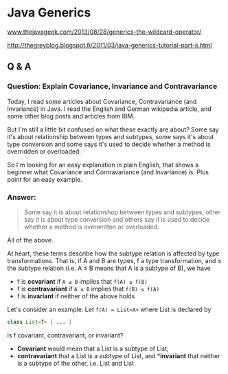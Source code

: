 # Java Generics #

www.thejavageek.com/2013/08/28/generics-the-wildcard-operator/

http://thegreyblog.blogspot.fi/2011/03/java-generics-tutorial-part-ii.html

## Q & A ##

### Question: Explain Covariance, Invariance and Contravariance ###

Today, I read some articles about Covariance, Contravariance (and Invariance) in Java. 
I read the English and German wikipedia article, and some other blog posts and articles from IBM.

But I'm still a little bit confused on what these exactly are about? Some say it's about relationship 
between types and subtypes, some says it's about type conversion and some says it's used to decide
whether a method is overridden or overloaded.

So I'm looking for an easy explanation in plain English, that shows a beginner what Covariance 
and Contravariance (and Invariance) is. Plus point for an easy example.

### Answer: ###

> Some say it is about relationshop between types and subtypes, 
> other say it is about type conversion and 
> others say it is used to decide whether a method is overwritten or overloaded.

All of the above.

At heart, these terms describe how the subtype relation is affected by type transformations. 
That is, if A and B are types, f a type transformation, and ≤ the 
subtype relation (i.e. A ≤ B means that A is a subtype of B), we have

* f is **covariant** if `A ≤ B` implies that `f(A) ≤ f(B)`
* f is **contravariant** if `A ≤ B` implies that `f(B) ≤ f(A)`
* f is **invariant** if neither of the above holds

Let's consider an example. Let `f(A) = List<A>` where List is declared by

```java
class List<T> { ... } 
```

Is f covariant, contravariant, or invariant? 
* **Covariant** would mean that a List<String> is a subtype of List<Object>, 
* **contravariant** that a List<Object> is a subtype of List<String>, and 
***invariant** that neither is a subtype of the other, 
i.e. List<String> and List<Object> are **inconvertible** types.

In Java, the latter is true, we say (somewhat informally) that **generics are invariant**.

Another example. Let `f(A) = A[]`. Is f covariant, contravariant, or invariant? 
That is, 
* is String[] a subtype of Object[], 
* Object[] a subtype of String[], or 
* is neither a subtype of the other? 

(Answer: In Java, arrays are covariant)

This was still rather abstract. To make it more concrete, 
let's look at which operations in Java are defined in terms of the subtype relation. 
The simplest example is assignment. The statement

```java
x = y;
```

will compile only if `typeof(y) ≤ typeof(x)`. That is, we have just learned that the statements

```java
ArrayList<String> strings = new ArrayList<Object>();
ArrayList<Object> objects = new ArrayList<String>();
```

will not compile in Java, but

```java
Object[] objects = new String[1];
```

will.

Another example where the subtype relation matters is a **method invocation expression**:

```java
result = method(a);
```

Informally speaking, this statement is evaluated by assigning the value of `a` 
to the method's first parameter, then executing the body of the method, 
and then assigning the methods return value to result. 
Like the plain assignment in the last example, the "right hand side" must be 
a subtype of the "left hand side", i.e. this statement can only be valid if 
`typeof(a) ≤ typeof(parameter(method))` and `returntype(method) ≤ typeof(result)`. 
That is, if method is declared by:

```java
Number[] method(ArrayList<Number> list) { ... }
```

none of the following expressions will compile:

```java
Integer[] result = method(new ArrayList<Integer>());
Number[] result = method(new ArrayList<Integer>());
Object[] result = method(new ArrayList<Object>());
```

but

```java
Number[] result = method(new ArrayList<Number>());
Object[] result = method(new ArrayList<Number>());
```

will.

Another example where subtyping matters is **overriding**. 
Consider:

```java
Super sup = new Sub();
Number n = sup.method(1);
```

where

```java
class Super {
    Number method(Number n) { ... }
}

class Sub extends Super {
    @Override 
    Number method(Number n);
}
```

Informally, the runtime will rewrite this to:

```java
class Super {
    Number method(Number n) {
        if (this instanceof Sub) {
            return ((Sub) this).method(n);  // *
        } else {
            ... 
        }
    }
}
```

For the marked line to compile, 
the **method parameter** of the overriding method must be a supertype of the method parameter of the overridden method, and 
the **return type** a subtype of the overridden method's one. 
Formally speaking, `f(A) = parametertype(method asdeclaredin(A))` must at least 
be contravariant, and if `f(A) = returntype(method asdeclaredin(A))` must at least be covariant.

Note the "at least" above. Those are minimum requirements any reasonable 
statically type safe object oriented programming language will enforce, 
but a programming language may elect to be more strict. 
In the case of Java 1.4, parameter types and method return types must be 
identical (except for type erasure) when overriding methods, i.e.   
`parametertype(method asdeclaredin(A)) = parametertype(method asdeclaredin(B))`   
when overriding. Since Java 1.5, covariant return types are permitted when 
overriding, i.e. the following will compile in Java 1.5, but not in Java 1.4:

```java
class Collection {
    Iterator iterator() { ... }
}

class List extends Collection {
    @Override 
    ListIterator iterator() { ... }
}
```

I hope I covered everything - or rather, scratched the surface. 
Still I hope it will help to understand the abstract, 
but important concept of **type variance**.


## Q & A ##

### Question: Explain Invariance, covariance and contravariance in Java ###

### Answer ###

This is not specific to Java, but has to do with the properties of certain types.

For example, with the function type

```
 A -> B                 // functional notation
 public B meth(A arg)   // how this looks in Java 
```

we have the following:

Let C be a subtype of A, and D be a subtype of B. Then the following is valid:

```
 B b       = meth(new C());  // B >= B, C < A
 Object o  = meth(new C());  // Object > B, C < A
```

but the follwoing are invalid:

```
 D d       = meth(new A());        // because D < B
 B b       = meth(new Object());   // because Object > A
```

hence, to check whether a call of meth is valid, we must check

```
The expected return type is a supertype of the declared return type.
The actual argument type is a subtype of the declared argument type.
```

This is all well known and intuitive. By convention we say that 
the return type of a function is **covariant**, and 
the argument type of a method is **contravariant**.

With parameterized types, like List, we have it that the argument type is 
invariant in languages like Java, where we have mutability. We can't say 
that a list of C's is a list of A's, because, if it were so, we could store 
an A in a list of Cs, much to the surprise of the caller, who assumes only Cs in the list. 
However, in languages where values are immutable, like Haskell, 
this is not a problem. Because the data we pass to functions cannot be mutated, 
a list of C actually is a list of A if C is a subtype of A. 
(Note that Haskell has no real subtyping, but has instead the related notion of 
"more/less polymorphic" types.)

<hr/>

## Lambdas and Generics ##

Generally, lambdas work well with generic types. 
There are just a couple of issues to keep in mind.

One of the unhappy consequences of type erasure is that you cannot construct a generic array at runtime. 
For example, the toArray() method of Collection<T> and Stream<T> cannot call `T[] result = new T[n]`. 
Therefore, these methods return Object[] arrays. 

In the past, the solution was to provide a second method that accepts an array. 
That array was either filled or used to create a new one via reflection. 
For example, Collection<T> has a method `toArray(T[] a)`. 

With lambdas, you have a new option, namely to pass the constructor. 
That is what you do with streams:

```
String[] result = words.toArray(String[]::new);
```

When you implement such a method, the constructor expression is an `IntFunction<T[]>`, 
since the size of the array is passed to the constructor. In your code, you call 
`T[] result = constr.apply(n)`.

In this regard, lambdas help you overcome a limitation of generic types. 
Unfortunately, in another common situtation lambdas suffer from a different limitation. 
To understand the problem, recall the concept of type variance.

Suppose `Employee` is a subtype of `Person`. 
Is a `List<Employee>` a special case of a `List<Person>`? 
It seems that it should be. But actually, it would be unsound. 
Consider this code:

```
List<Employee> staff = ...;
List<Person> tenants = staff; // Not legal, but suppose it was
tenants.add(new Person("John Q. Public")); // Adds Person to staff!
```

Note that staff and tenants are references to the same list. 
To make this type error impossible, we must disallow the conversion from `List<Employee>` to `List<Person>`. 
We say that the type parameter `T` of `List<T>` is **invariant**.

If List was immutable, as it is in a functional programming language, 
then the problem would disappear, and one could have a covariant list. 
That is what is done in languages such as Scala. 
However, when generics were invented, Java had very few immutable generic classes, and 
the language designers instead embraced a different concept: 
**use-site variance**, or **wildcards**.

A method 
* can decide to accept a `List<? extends Person>` if it only reads from the list. 
  Then you can pass either a `List<Person>` or a `List<Employee>`. Or 
* it can accept a `List<? super Employee>` if it only writes to the list. 
  It is okay to write employees into a List<Person>, so you can pass such a list. 

In general, 
* **reading is covariant** (subtypes are okay), and 
* **writing is contravariant** (supertypes are okay). 

**Use-site variance** is just right for mutable data structures. 
It gives each service the choice which **variance**, if any, is appropriate.

However, for function types, use-site variance is a hassle. 
A function type is always 
* **contravariant in its arguments** and 
* **covariant in its return value**.
 
For example, if you have a `Function<Person, Employee>`, you can safely pass it on 
to someone who needs a `Function<Employee, Person>`. 
They will only call it with employees, whereas your function can handle any person. 
They will expect the function to return a person, and you give them something even better.

In Java, when you declare a generic functional interface, you can’t specify that 
function arguments are always contravariant and return types always covariant. 
Instead, you have to repeat it for each use. For example, look at the javadoc for `Stream<T>`:

```java
void          forEach(Consumer <? super T> action)
Stream<T>     filter (Predicate<? super T> predicate)
<R> Stream<R> map    (Function <? super T, ? extends R> mapper)
```

The general rule is that you 
**use super for argument types**, and 
**use extends for return types**. 
That way, you can pass a Consumer<Object> to forEach on a Stream<String>. 
If it is willing to consume any object, surely it can consume strings.

But the wildcards are not always there. Look at

```
T reduce(T identity, BinaryOperator<T> accumulator)
```

Since T is the argument and return type of BinaryOperator, the type does not vary. 
In effect, the contravariance and covariance cancel each other out.

As the implementor of a method that accepts lambda expressions with generic types, you simply 
* add **? super**   to any argument type that is not also a return type, and 
* add **? extends** to any return type that is not also an argument type.

For example, consider the doInOrderAsync method of the preceding section. Instead of

```
public static <T> void doInOrderAsync(Supplier<T>         first, 
                                      Consumer<T>         second, 
                                      Consumer<Throwable> handler)
```

it should be

```
public static <T> void doInOrderAsync(Supplier<? extends T>       first, 
                                      Consumer<? super T>         second, 
                                      Consumer<? super Throwable> handler)
```


<hr/>

## An introduction to generics in java ##

You may have heard all the fuss about the generics in java. Collections use them. 
But what are they exactly?

Consider you want a data structure which stores some strings in an ordered manner. 
What comes to the mind? arrays and ArrayList . Let’s declare them

```java
String[] stringsArray = new String[50];
List stringsList = new ArrayList();
```

If we add anything other than String into stringsArray, then compiler will stop you, 
complaining that type cannot be added to an array of String.

```java
stringsArray[0] = new Integer(10); // No this does not compile
```

This is good for us, we don’t want anything other than String in stringsArray . 
But we would like to use ArrayList instead of arrays as it provides advantages over it. 
But what happens we add something to stringsList instead of only String

```java
list.add("prasad");
list.add("kharkar");
list.add(new Integer(0)); // sadly, works perfectly fine.
```

This is because the statement List list = new ArrayList(); means that you can 
add ANYTHING into the collection. Any object can be added to it. 
Here comes the benefit of generics into picture.

If you want only a list of String then you can define it as.

```java
List<String> stringsList = new ArrayList<String>();
```
 
After declaring like this, you will get type safety at compile time. 
So if you add anything other than String into stringsList now, 
it will not compile.

```java
list.add("prasad");
list.add("kharkar");
list.add(new Integer(0)); // does not compile
```

This will stop you from adding anything other than String saying 
The method add(String) in the type List<String> is not applicable 
for the arguments (Integer) .

This is the advantage of using generics for compile time safety.

<hr/>

## Generics: Polymorphism with generics ##

Consider this declarations.

```java
List<String> strings = new ArrayList<String>(); // This is valid
List<Object> objects = new ArrayList<String>(); // This is not valid
```

- List is the base type.
- String is the generic type
- ArrayList is the base type.
- String is the generic type.

There is a simple rule. 
> The type of declaration must match the type of object you are creating.

You can make polymorphic references for the base type NOT for the generic type. 
Hence the first statement is valid while second is not.

```java
ArrayList<String> list = new ArrayList<String>(); 
// Valid. Same base type, same generic type

List<String> list1 = new ArrayList<String>(); 
// Valid. Polymorphic base type but same generic type

ArrayList<Object> list2 = new ArrayList<String>(); 
// Invalid. Same base type but different generic type.

List<Object> list3 = new ArrayList<String>(); 
// Invalid. Polymorphic base type different generic type
```

For the sake of this tutorial, consider classes Vehicle, Car and Bike

* `Bike extends Vehicle`
* `Car extends Vehicle`
* `Every class has service() method`

**Vehicle class**
```java
package com.thejavageek.generics;
 
public class Vehicle {
 
    public void service() {
        System.out.println("Generic vehicle servicing");
    }
 
}
```

**Bike Class**
```java
package com.thejavageek.generics;
 
public class Bike extends Vehicle {
    @Override
    public void service(){
        System.out.println("Bike specific servicing");
    }
}
```

**Car class**
```java
package com.thejavageek.generics;
 
public class Car extends Vehicle {
 
    @Override
    public void service() {
        System.out.println("Car specific servicing");
    }
 
}
```

and we have a **Mechanic class** who can do the servicing of all the vehicles.
```java
package com.thejavageek.generics;
 
import java.util.ArrayList;
import java.util.List;
 
public class Mechanic {
    public void serviceVehicles(List<Vehicle> vehicles){
        for(Vehicle vehicle: vehicles){
                vehicle.service();
           }
    }
    public static void main(String[] args) {
 
        List<Vehicle> vehicles = new ArrayList<Vehicle>();
        vehicles.add(new Vehicle());
        vehicles.add(new Vehicle());
 
        List<Bike> bikes = new ArrayList<Bike>();
        bikes.add(new Bike());
        bikes.add(new Bike());
 
        List<Car> cars = new ArrayList<Car>();
        cars.add(new Car());
        cars.add(new Car());
 
        Mechanic mechanic = new Mechanic();
 
        mechanic.serviceVehicles(vehicles); // This works fine.
        mechanic.serviceVehicles(bikes); // Compiler error.
        mechanic.serviceVehicles(cars); //Compiler error.             
    }
}
```

* `mechanic.serviceVehicles(vehicles)` works fine because 
  we are passing `ArrayList<Vehicle>` to the method that takes `List<Vehicle>`.
* `mechanic.serviceVehicles(bikes)` and `mechanic.serviceVehicles(cars)` does not compile because 
  we are passing ArrayList<Bike>  and ArrayList<Car>  to a method that takes List<Vehicle> .

Now why does this happen? Isn’t it obvious that we use polymorphism and pass 
a subtype list to a method that takes supertype. Why doesn’t generics allow this?

Consider this method
```java
public void addVehicle(List<Vehicle> vehicles){
    vehicles.add(new Car());
}
```

and if you were allowed to pass a `List<Bike>` to `addVehicle(List<Vehicle> vehicles)`  
using  `mechanic.addVehicle(bike)`  this method would have added a Car to the list of 
Bike which is plain wrong. Hence generics does not allow passing a subtype of generic type. 
This is because at runtime, the Collections framework does not have this generic information. 
So even if you declare `List<Vehicle> vehicles = new ArrayList<Vehicle>();`, 
This type safety is only at compile time. At runtime, this becomes `List vehicles = new ArrayList();`. 
That’s right, all the type safety is lost. This is called as **Type Erasure**. 

But there is a workaround for this… We need to use the wildcard operator to be able 
to pass a subtype generic type to super type collection. 
We are going to learn the wildcard operator in the next part of this tutorial.

<hr/>

## Generics: The wildcard operator ##

Now that we learned about the shortcomings of generics while using polymorphism with it,
Let's overcome them using wildcard operator.

Now we want to be able to pass a `ArrayList<Bike>` to `addVehicle(List<Vehicle> vehicles)` s
uccessfully but due to type erasure, as discussed in previous article, it is not possible. 
Here comes the use of wildcard operator i.e. ? .

### Wildcard operator and extends keyword ##

We will change the method to

```java
public void addVehicle(List<? extends Vehicle> vehicles){
       // some code here
}
```

After doing this,

```java
mechanic.addVehicle(vehicles); // compiles fine
mechanic.addVehicle(bikes);    // compiles fine
mechanic.addVehicle(cars);     // compiles fine
```

So what does it mean ?

The statement `List<? extends Vehicle>` means that you can pass any type of 
list that subtype of List and which is typed as Vehicle or some subtype of Vehicle. 
But you cannot add anything into the collection at all. 

Now what is that? Why can’t we add anything into the collection? Lets consider this.

```java
public void addVehicle(List<? extends Vehicle> vehicles){
    vehicles.add(new Car());
}
```

The compiler stops you at the very moment. It doesn't allow you to add anything 
while using **? extends**. Why is that?

**? extends** allows us to pass any collection that is subtype of the method parameter 
which is typed as generic type of subtype of the generic type. i.e. we can pass an 
`ArrayList<Vehicle>`, `ArrayList<Bike>` or `ArrayList<Car>` to it.
But consider a scenario in which we are passing `ArrayList<Bike>` to `addVehicle(List<? extends Vehicle>)`. 
In that case, if compiler didn't stop us from adding into the collection, we would have added a Car into 
`ArrayList<Bike>`. This is the scenario so **? extends** doesn’t allow you to add into collection.
But there is also a workaround for this. We can also pass a subtype collection and still be able to add 
into collection. We have to use the super keyword along with wildcard operator

### The wildcard operator and super keyword ###

Now change as follows

```java
public void addVehicle(List<? super Bike> vehicles){
    vehicles.add(new Car());    // can't add a Car to list of Bike
    vehicles.add(new Bike());   // compiles fine because we are adding a Bike
    vehicles.add(new Vehicle());// can't add a Vehicle to a list of Bike
}
```

and we call this method using

```java
mechanic.addVehicle(vehicles); //compiles fine
mechanic.addVehicle(bikes);    //compiles fine
mechanic.addVehicle(cars);     // does not compile
```

Now what is this?

What does List<? super Bike> mean?

You can pass any collection that is of type Bike or any super type of Bike. i.e. 
Vehicle. and you can add elements into it. So Even if you pass a list of bikes or 
list of vehicles, you will still be able to add a Bike into it. But you cannot add 
a Car into the collection because our method parameter declaration allows only 
a list of bikes or list of supertype of Bike, i.e. Vehicle.

Hope this articles helps you understand the wildcard operator and use of 
extends and super keyword with it.
 
<hr/>

## The Get and Put Principle in bounded wildcard ##

* Use extends only when you intend to get values out of a structure or Collection, 
* use super only when you intend to put values into a structure or Collection.

This also implies: 
* don’t use any wildcards when you intend to both get and put values into and out of a structure.

```java
// Copy all elements, subclasses of T, from source to dest 
// which contains elements that are superclasses of T.
public static <T> void copy(List<? super T> dest, List<? extends T> source) {
   for (int i = 0; i < source.size(); i++) {
       dest.set(i, source.get(i));
   }
}                     
```

```java
// Extends wildcard violation
List<Integer> integers = new LinkedList<Integer>();
List<? extends Number> numbers = integers;   
numbers.get(i);                                 // Works fine!
numbers.add(3);                                 // Won't compile!
```

```java
// Super wildcard violation
List<Number> numbers = new LinkedList<Number>();
List<? super Integer> integers = numbers;
numbers.add(3);                                 // Works fine!
int i = numbers.get(0);                         // Won't' compile!
Object o = numbers.get(0);        // Works fine since object is the upper bound!
```

## Covariance and Contravariance In Java ##

I have found that in order to understand covariance and contravariance a few 
examples with Java arrays are always a good start.

### Arrays Are Covariant ###

Arrays are said to be covariant which basically means that, 
given the subtyping rules of Java, an array of type T[] may 
contain elements of type T or any subtype of T. For instance:

```
Number[] numbers = new Number[3];
numbers[0] = new Integer(10);
numbers[1] = new Double(3.14);
numbers[2] = new Byte(0);
```

But not only that, the subtyping rules of Java also state that an array S[] is a subtype 
of the array T[] if S is a subtype of T, therefore, something like this is also valid:

```
Integer[] myInts = {1,2,3,4};
Number[] myNumber = myInts;
```

Because according to the subtyping rules in Java, an array Integer[] 
is a subtype of an array Number[] because Integer is a subtype of Number.

But this subtyping rule can lead to an interesting question: what would happen if we try to do this?

```
myNumber[0] = 3.14; //attempt of heap pollution
```

This last line would compile just fine, but if we run this code, we would get an ArrayStoreException 
because we’re trying to put a double into an integer array. The fact that we are accessing the array 
through a Number reference is irrelevant here, what matters is that the array is an array of integers.

This means that we can fool the compiler, but we cannot fool the run-time type system. 
And this is so because arrays are what we call a reifiable type. This means that at run-time Java 
knows that this array was actually instantiated as an array of integers which simply happens 
to be accessed through a reference of type Number[].

So, as we can see, one thing is the actual type of the object, an another thing is the type of the 
reference that we use to access it, right?

### The Problem with Java Generics ###

Now, the problem with generic types in Java is that the type information for type parameters is 
discarded by the compiler after the compilation of code is done; therefore this type information 
is not available at run time. This process is called type erasure. There are good reasons for 
implementing generics like this in Java, but that’s a long story, and it has to do with binary 
compatibility with pre-existing code.

The important point here is that since at run-time there is no type information, 
there is no way to ensure that we are not committing heap pollution.

Let’s consider now the following unsafe code:

```
List<Integer> myInts = new ArrayList<Integer>();
myInts.add(1);
myInts.add(2);
List<Number> myNums = myInts; //compiler error
myNums.add(3.14); //heap polution
```

If the Java compiler does not stop us from doing this, the run-time type system cannot stop us either, 
because there is no way, at run time, to determine that this list was supposed to be a list of integers only. 
The Java run-time would let us put whatever we want into this list, when it should only contain integers, 
because when it was created, it was declared as a list of integers. That’s why the compiler rejects 
line number 4 because it is unsafe and if allowed could break the assumptions of the type system.

As such, the designers of Java made sure that we cannot fool the compiler. If we cannot fool the 
compiler (as we can do with arrays) then we cannot fool the run-time type system either.

As such, we say that generic types are non-reifiable, since at run time we cannot determine the 
true nature of the generic type.

Evidently this property of generic types in Java would have a negative impact on polymorphism. 
Let’s consider now the following example:

```
static long sum(Number[] numbers) {
   long summation = 0;
   for(Number number : numbers) {
      summation += number.longValue();
   }
   return summation;
}
```

Now we could use this code as follows:

```
Integer[] myInts = {1,2,3,4,5};
Long[] myLongs = {1L, 2L, 3L, 4L, 5L};
Double[] myDoubles = {1.0, 2.0, 3.0, 4.0, 5.0};
System.out.println(sum(myInts));
System.out.println(sum(myLongs));
System.out.println(sum(myDoubles));
```

But if we attempt to implement the same code with generic collections, we would not succeed:

```
static long sum(List<Number> numbers) {
   long summation = 0;
   for(Number number : numbers) {
      summation += number.longValue();
   }
   return summation;
}
```

Because we we would get compiler errors if you try to do the following:

```
List<Integer> myInts = asList(1,2,3,4,5);
List<Long> myLongs = asList(1L, 2L, 3L, 4L, 5L);
List<Double> myDoubles = asList(1.0, 2.0, 3.0, 4.0, 5.0);
System.out.println(sum(myInts)); //compiler error
System.out.println(sum(myLongs)); //compiler error
System.out.println(sum(myDoubles)); //compiler error
```

The problem is that now we cannot consider a list of integers to be subtype of a list of numbers, 
as we saw above, that would be considered unsafe for the type system and compiler rejects it immediately.

Evidently, this is affecting the power of polymorphism and it needs to be fixed. 
The solution consists in learning how to use two powerful features of Java generics 
known as covariance and contravariance.

### Covariance ###

For this case, instead of using a type T as the type argument of a given generic type, 
we use a wildcard declared as ? extends T, where T is a known base type.

With covariance we can read items from a structure, but we cannot write anything into it. 
All these are valid covariant declarations.

```java
List<? extends Number> myNums = new ArrayList<Integer>();
List<? extends Number> myNums = new ArrayList<Float>();
List<? extends Number> myNums = new ArrayList<Double>();
```

And we can read from our generic structure myNums by doing:

```java
Number n = myNums.get(0);
```

Because we can be sure that whatever the actual list contains, it can be upcasted to a 
Number (after all anything that extends Number is a Number, right?)

However, we are not allowed to put anything into a covariant structure.

```
myNumst.add(45L); //compiler error
```

This would not be allowed because the compiler cannot determine what is the actual type of the object 
in the generic structure. It can be anything that extends Number (like Integer, Double, Long), 
but the compiler cannot be sure what, and therefore any attempt to retrieve a generic value is 
considered an unsafe operation and it is immediately rejected  by the compiler. 
So we can read, but not write.

### Contravariance ###

For contravariance we use a different wildcard called ? super T, where T is our base type. 
With contravariance we can do the opposite. We can put things into a generic structure, 
but we cannot read anything out of it.

```java
List<Object> myObjs = new List<Object();
myObjs.add("Luke");
myObjs.add("Obi-wan");
List<? super Number> myNums = myObjs;
myNums.add(10);
myNums.add(3.14);
```

In this case, the actual nature of the object is  List of Object, and through contravariance, we can put a Number in it, basically because a Number has Object as its common ancestor. As such, all numbers are also objects, and therefore this is valid.

However, we cannot safely read anything from this contravariant structure assuming that we will get a number.

```
Number myNum = myNums.get(0); //compiler-error
```

As we can see, if the compiler allowed us to write this line, we would get a ClassCastException at run time. So, once again, the compiler does not run the risk of allowing this unsafe operation and rejects it immediately.

### Get/Put Principle ###

In summary, we use covariance when we only intend to take generic values out of a structure. We use contravariance when we only intend to put generic values into a structure and we use an invariant when we intend to do both.

The best example I have is the following that copies any kind of numbers from one list into another list. It only gets items from the source, and it only puts items in the destiny.

```
public static void copy(List<? extends Number> source,
                        List<? super Number> destiny) {
   for(Number number : source) {
      destiny.add(number);
   }
}
```

Thanks to the powers of covariance and contravariance this works for a case like this:

```
List<Integer> myInts = asList(1,2,3,4);
List<Integer> myDoubles = asList(3.14, 6.28);
List<Object> myObjs = new ArrayList<Object>();
copy(myInts, myObjs);
copy(myDoubles, myObjs);
```

<hr/>

## Restrictions on Generics ##

To use Java generics effectively, you must consider the following restrictions:

* Cannot Instantiate Generic Types with Primitive Types
* Cannot Create Instances of Type Parameters
* Cannot Declare Static Fields Whose Types are Type Parameters
* Cannot Use Casts or instanceof With Parameterized Types
* Cannot Create Arrays of Parameterized Types
* Cannot Create, Catch, or Throw Objects of Parameterized Types
* Cannot Overload a Method Where the Formal Parameter Types of Each Overload Erase to the Same Raw Type

### Cannot Instantiate Generic Types with Primitive Types ###

Consider the following parameterized type:

```java
class Pair<K, V> {

    private K key;
    private V value;

    public Pair(K key, V value) {
        this.key = key;
        this.value = value;
    }

    // ...
}
```

When creating a Pair object, you cannot substitute a primitive type for the type parameter K or V:

```java
Pair<int, char> p = new Pair<>(8, 'a');  // compile-time error
```

You can substitute only non-primitive types for the type parameters K and V:

```java
Pair<Integer, Character> p = new Pair<>(8, 'a');
```

Note that the Java compiler autoboxes 8 to Integer.valueOf(8) and 'a' to Character('a'):

```java
Pair<Integer, Character> p = new Pair<>(Integer.valueOf(8), new Character('a'));
```

For more information on autoboxing, see Autoboxing and Unboxing in the Numbers and Strings lesson.

### Cannot Create Instances of Type Parameters ###

You cannot create an instance of a type parameter. For example, the following code causes a compile-time error:

```java
public static <E> void append(List<E> list) {
    E elem = new E();  // compile-time error
    list.add(elem);
}
```

As a workaround, you can create an object of a type parameter through reflection:

```java
public static <E> void append(List<E> list, Class<E> cls) throws Exception {
    E elem = cls.newInstance();   // OK
    list.add(elem);
}
```

You can invoke the append method as follows:

```java
List<String> ls = new ArrayList<>();
append(ls, String.class);
```

### Cannot Declare Static Fields Whose Types are Type Parameters ###

A class's static field is a class-level variable shared by all non-static objects of the class. 
Hence, static fields of type parameters are not allowed. Consider the following class:

```java
public class MobileDevice<T> {
    private static T os;

    // ...
}
```

If static fields of type parameters were allowed, then the following code would be confused:

```java
MobileDevice<Smartphone> phone = new MobileDevice<>();
MobileDevice<Pager> pager = new MobileDevice<>();
MobileDevice<TabletPC> pc = new MobileDevice<>();
```

Because the static field os is shared by phone, pager, and pc, what is the actual type of os? 
It cannot be Smartphone, Pager, and TabletPC at the same time. You cannot, therefore, 
create static fields of type parameters.

### Cannot Use Casts or instanceof with Parameterized Types ###

Because the Java compiler erases all type parameters in generic code, you cannot verify which 
parameterized type for a generic type is being used at runtime:

```java
public static <E> void rtti(List<E> list) {
    if (list instanceof ArrayList<Integer>) {  // compile-time error
        // ...
    }
}
```

The set of parameterized types passed to the rtti method is:

```java
S = { ArrayList<Integer>, ArrayList<String> LinkedList<Character>, ... }
```

The runtime does not keep track of type parameters, so it cannot tell the difference between an 
`ArrayList<Integer>` and an `ArrayList<String>`. The most you can do is to use an 
unbounded wildcard to verify that the list is an ArrayList:

```java
public static void rtti(List<?> list) {
    if (list instanceof ArrayList<?>) {  // OK; instanceof requires a reifiable type
        // ...
    }
}
```

Typically, you cannot cast to a parameterized type unless it is parameterized by unbounded wildcards. 
For example:

```java
List<Integer> li = new ArrayList<>();
List<Number>  ln = (List<Number>) li;  // compile-time error
```

However, in some cases the compiler knows that a type parameter is always valid and allows the cast. 
For example:

```java
List<String> l1 = ...;
ArrayList<String> l2 = (ArrayList<String>)l1;  // OK
```

### Cannot Create Arrays of Parameterized Types ###

You cannot create arrays of parameterized types. For example, the following code does not compile:

```java
List<Integer>[] arrayOfLists = new List<Integer>[2];  // compile-time error
```

The following code illustrates what happens when different types are inserted into an array:

```java
Object[] strings = new String[2];
strings[0] = "hi";   // OK
strings[1] = 100;    // An ArrayStoreException is thrown.
```

If you try the same thing with a generic list, there would be a problem:

```java
Object[] stringLists = new List<String>[];  // compiler error, but pretend it's allowed
stringLists[0] = new ArrayList<String>();   // OK
stringLists[1] = new ArrayList<Integer>();  // An ArrayStoreException should be thrown,
                                            // but the runtime can't detect it.
```

If arrays of parameterized lists were allowed, the previous code would fail to 
throw the desired ArrayStoreException.

### Cannot Create, Catch, or Throw Objects of Parameterized Types ###

A generic class cannot extend the Throwable class directly or indirectly. 
For example, the following classes will not compile:

```java
// Extends Throwable indirectly
class MathException<T> extends Exception { /* ... */ }    // compile-time error

// Extends Throwable directly
class QueueFullException<T> extends Throwable { /* ... */ // compile-time error
```

A method cannot catch an instance of a type parameter:

```java
public static <T extends Exception, J> void execute(List<J> jobs) {
    try {
        for (J job : jobs)
            // ...
    } catch (T e) {   // compile-time error
        // ...
    }
}
```

You can, however, use a type parameter in a throws clause:

```java
class Parser<T extends Exception> {
    public void parse(File file) throws T {     // OK
        // ...
    }
}
```

### Cannot Overload a Method Where the Formal Parameter Types of Each Overload Erase to the Same Raw Type ###

A class cannot have two overloaded methods that will have the same signature after type erasure.

```java
public class Example {
    public void print(Set<String> strSet) { }
    public void print(Set<Integer> intSet) { }
}
```

The overloads would all share the same classfile representation and will generate a compile-time error.


<hr/>


## Java Generic Arrays ##

### Introduction ###

The focus here is not particularly "learning weird Java features" but we use them nonetheless because:

They are an excellent match for describing the sort of data structures and algorithms we are using.
Picking up programming knowledge "along the way" is a vital skill that you will never stop using.
In particular, we use Java's generic types a lot because they capture exactly the idea that many 
of our data structures and algorithms do not rely on the type of data being manipulated.

### Workaround 1: The Basic Generic Array ###

You can declare a field or variable to have a generic array type:

```
class Foo<E> {

  E[] arr;

  void m() {
     E[] localArr;
     . . .
  }
}
```

However, you cannot create a new generic array with:

```
new E[SOME_SIZE];
```

This is because when the code runs, the type E is "not known" and so 
the code has no idea how to identify the type of the elements for 
the array -- and that's important for checking that the array is used properly. 
The same idea works in many other languages, but it doesn't work in Java.

One workaround is to create an Object[] and then 
cast it (generating a warning) to E[]:

```
arr = (E[])new Object[SOME_SIZE]; // WORK-AROUND #1
```

Now when the code runs, the array that arr refers to will allow any Object in it, so there won't be any run-time problems. Be wary of casting from Object[] to E[] though -- this should only be used when creating a new array with new. Otherwise, other code might put items in your array that you are not expecting.

### Workaround 2: The Array of a Parameterized Type ###

It's not just E[] that forbids array creation: we can't create an array where the elements have any parameterized type:

```
class C1<E> {
  E myEfield;
  ...
}

class C2 {
   // Doesn't work: C1<String>[] x = new C1<String>[100];
   C1<String>[] x = new C1[100]; // works fine
   ...
}

class C3<E> {
   C1<E>[] x = new C1<E>[100]; // not allowed
}
```

One natural reaction is to try our first workaround:

```
C1<E>[] x = (C1<E>[]) new Object[100]; // won't work either
```

This "natural reaction" will compile, but it will generate a ClassCastException when executed. 
To understand why, let's digress briefly to "plain old non-generic arrays" and 
Java's problematic treatment of array subtyping. Assume B is a subtype of A, such as with:

```
class A { ... }
class B extends A { ... }
```

Then this works:

```
B[] b_array = new B[100];
A[] a_array = b_array;
b_array = (B[])a_array;
```

Since an array of B objects contains all A objects (thanks to subtyping every B "is also" an A), 
this may seem fine. And it is allowed, provided two things:

You never assign into the array an A that is not a B. If you do this, at run-time you will get 
an ArrayStoreException. This is crucial so that any use of b_array can never see an array element 
that is not a B. But the compiler doesn't catch this.

When you do a cast like `(B[])a_array`, the code checks that a_array actually refers to an array 
that hold elements of type B. If it doesn't, then you get a ClassCastException.
The point is: Arrays "know their element type" and this is used to check that arrays are used 
properly and throw exceptions for misuse.

So now back to generics: While arrays "know their element type", they only know the "raw" type -- 
the type that forgets all about generics. But that's still enough for our "natural reaction" not to work: 
You cannot cast an array that holds elements of type Object to an array that holds elements of 
"raw type" C1. Such an array could have elements that are not of type C1, so this would not be safe 
and you get a ClassCastException.

So here's the workaround you actually need:

```
C1<E>[] x = (C1<E>[]) new C1[100]; // WORK-AROUND #2
```

When we created the array we said it would always hold all C1 elements. C1 here is a "raw type" -- 
we haven't said everything about the type of elements (like C1<String> or C1<Integer>), 
but we said that much. That's enough for the cast to succeed. This is just as safe/dangerous as 
our first work-around: you should only do this for newly created arrays or you can get strange 
errors where arrays don't hold elements of the type you think they do.

### Work-around 3: Arrays of inner classes inside parameterized types ###

The last situation we'll walk through is actually very similar to work-around #2 once you 
understand what inner classes "really are". Consider:

```java
class C<E> {

    class D { // inner class
      ...
    }

    D[] array = new D[100]; // doesn't work
}
```

Now this really seems annoying: D doesn't "look generic" so why can't we create an array of type `D[]`. 
Well, inner classes are convenient and great for indicating "this class D is only used inside class C", 
but the Java language does not treat them particularly specially. The class D is actually the class `C<E>.D` 
here: the class D defined inside the generic class `C<E>`. And so it is like you wrote this harder to read version:

```java
C<E>.D[] array = new C<E>.D[100]; // same thing: doesn't work
```

Now it turns out Java doesn't let you write types like C<E>.D -- it will give a parse error. 
But that's what you "are really saying" when you write D inside class C<E>. 
So we'll use C<E>.D to explain what's going on, even though you can't write it.

The reason this doesn't work is `C<E>.D` mentions a type parameter and we know from work-around #2 
that you can't create such arrays. Fortunately, the same work-around applies: 
use the raw type in the new expression and then cast it to the generic type:

```
C<E>.D[] array = (C<E>.D[]) new C.D[100]; // wordy work-around, not legal Java
```

Now you can't write this, but that's okay: just remember that D means `C<E>.D` and 
you get something that is easier to read anyway:

```
D[] array = (D[]) new C.D[100]; // WORK-AROUND #3
```

So while this 'cleaner' version looks different than work-around #2, the wordier version 
shows it's really the same concept extended to inner classes. 
The whole point is that C.D is a "raw type" but D, which means C<E>.D, is not.

#### Digression: Don't Shadow Type Parameters in Inner Classes ####

Though not related to arrays, another mistake related to inner classes is to write:

```java
class C<E> {
   class D<E> { // inner class
       ...
   }
   ...
}
```

This works but is probably not what you meant: You are making D a generic class too -- 
the type parameter inside D is different than the enclosing type parameter for C. 
It's entirely analogous to the error of having a local variable in a method shadow a field name:

```java
class F {
   int x;
   void m() {
      int x = 17;
      ++x; // why is this not referring to the field x?
   }
}
```

But in the case of generics, the mistake will lead to type errors. 
For example, this won't type-check:

```java
class C<E> {
   E x;
   class D<E> { 
       E y = x; // not the same type!
       ...
   }
}
```
But this works fine:

```java
class C<E> {
   E x;
   class D { 
       E y = x; 
       ...
   }
}
```

<hr/>


## Bounded and Unbouded Wildcard ##

### Example of Bounded and Unbounded wildcards in Java Generics ###

Java Collection frameworks has several examples of using bounded and unbounded wildcards in generics. 
Utility method provided in Collections class accepts parametrized arguments. 
`Collections.unmodifiableSet(Set<? extends T> s)` and 
`Collections.unmodifiableMap(Map<? extends K,? extends V> m)` 
are written using  bounded wildcards which allows them to operate on either 
Collection of T or Collection of sub class or super class of T. 

### When to use super and extends wildcards in Generics Java ###

Since there are two kinds of bounded wildcards in generics, **super** and **extends**, 
When should you use super wildcard and when should you extends wildcards. 
Joshua Bloch in Effective Java book has suggested 
> **Producer extends, Consumer super** 
mnemonic regarding use of bounded wildcards. 

So, if type T is used as producer then use <? extends T>  and 
if type T represent consumer then use <? super T> bounded wildcards. 

Bounded wildcards in generics also increase flexibility of any API. 
To me it is a question of requirement, if a method also needs to accept 
any implementation of T then use extends wildcards.

### Difference between ArrayList<? extends T>  and ArrayList<? super T> ###

This is one of popular generics interview question, which is asked to check 
whether you are familiar to bounded wildcards in generics. 
both **<? extends T>** and **<? super T>** represent bounded wildcards, 
one will accept only T or sub class while other will accept T or super class. 
bounded wildcards gives more flexibility to methods which can operate on 
collection of T or its sub class. 
If you look at java.util.Collections class you will find several example 
of bounded wildcards in generics method. e.g. 
Collections.unmodifiableSet(Set<? extends T> s) will accept Set of 
type T or Set of sub class of T.

That's all on what is bounded wildcards in generics. 
both bounded and unbounded wild cards provides lot of flexibility on 
API design specially because Generics is not co-variant and `List<String>` 
can not be used in place of `List<Object>`. Bounded wildcards allows you 
to write methods which can operate on Collection of Type as well as 
Collection of Type subclasses.

<hr/>


## Arrays of Generic types ##

This post examines differences between arrays and generics and finds out 
how we can create arrays of generic types in Java.

### Let’s start with Arrays ###

In Java, Arrays are covariant, which means that if B is a subtype of A, B[] is also subtype of A[].

Is there a problem here

Yes, there is a problem. Suppose, we have array of integers. We can assign these array of 
integers to array of numbers and put a double value as shown in the following program.

```java
package com.code.revisited.generics;
 
public class CovariantArrays {
 
    /**
     * This program throws runtime error. Because arrays are covariant,
     * assigning integer array to number array is successful at compile time
     * But, arrays enforce their element types at runtime. ArrayStoreException
     * is thrown while adding double to integer array
     * 
     * @param args
     */
    public static void main(String[] args) {
 
        Integer[] intArray = new Integer[5];
        Number[] objArray = intArray;
        objArray[0] = 1.0;
 
    }
 
}
```

Though this programs compiles successfully, It throws ArrayStoreException at runtime 
since arrays are reified and enforce their element types at runtime.
Though It is illegal that integer container can’t be assigned to Number container, 
We had to wait till we run this program. It’s hard to find bugs at runtime than compile time.

### Invariant generics ###

The following program perform the same operations as sated above.

```java
package com.code.revisited.generics;
 
import java.util.ArrayList;
import java.util.List;
 
/**
 * 
 * @author sureshsajja
 * 
 */
public class InvariantGenerics {
 
    /**
     * This program throws compile error. Because generics are invariant, List of integers are not
     * compatible with list of numbers
     * 
     * @param args
     */
    public static void main(String[] args) {
        List<Integer> listofInts = new ArrayList<Integer>();
        List<Number> listOfNums = listofInts;
        listOfNums.add(1.0);
 
    }
 
}
```

This program throws compile error. Generics are **invariant** which means
that if B is a subtype of A, `List<B>` is not subtype of `List<A>`. And also, 
Generics are implemented by **erasure**. This means that they enforce their 
type constraints only at compile time and discard (or erase) their 
element type information at runtime. Erasure is what allows generic types 
to interoperate freely with legacy code that does not use generics.
It is preferred to use generic list over arrays because any bugs will be 
surfaced at compile time.

As a consequence of the fact, arrays are covariant but generics are not, 
we are not allowed to create array of generic types unless the type 
argument is an unbounded wildcard.

### Why arrays of generic types ###

Suppose, if you want to implement ArrayList<E> as follows,

```java
public class MyArrayList<E> {
 
    private E[] elements;
    
    public MyArrayList(int size){
        elements = new E[size];
    }
 
}
```

But above code does not work. The compiler doesn’t know what type E really 
represents, so it cannot instantiate an array of type E.

### How can we create arrays of generic types ###

**One workaround** is to create an Object[] and then cast it (generating a warning) to E[]:

```java
elements = (E[])new Object[size];
```

**Second workaround** is through reflection by passing a 
class literal (Foo.class) of element type into the constructor, 
so that the implementation could know, at runtime, the value of E.

```java
public MyArrayList(Class<E> elementType, int size){
    elements = (E[]) Array.newInstance(elementType, size);
}
```

<hr/>


## The Dangers of Correlating Subtype Polymorphism with Generic Polymorphism ##

Java 5 has introduced generic polymorphism to the Java ecosystem. 
his has been a great addition to the Java language, even if we’re all aware of 
the numerous caveats due to generic type erasure and the consequences thereof. 
Generic polymorphism (also known as parametric polymorphism) is usually maintained 
orthogonally to possibly pre-existing subtype polymorphism. A simple example for 
this is the collections API

```java
List<? extends Number> c = new ArrayList<Integer>();
```

In the above example, the subtype ArrayList is assigned to a variable of the super type List. 
At the same time ArrayList is parameterised with the type Integer, which can be assigned to 
the compatible parameter supertype ? extends Number. This usage of subtype polymorphism in 
the context of generic polymorphism is also called covariance, although covariance can also 
be achieved in non-generic contexts, of course.

### Covariance with Generic Polymorphism ###

Covariance is important with generics. It allows for creating complex type systems. 
Easy examples involve using covariance with generic methods:

```java
<E extends Serializable> void serialize(Collection<E> collection) {}
```

The above example accepts any Collection type, which can be subtyped at the call-site 
with types such as List, ArrayList, Set, and many more. At the same time, 
the generic type argument at the call site is only required to be a subtype of Serializable. 
I.e. it could be a `List<Integer>` or an `ArrayList<String>`, etc.

### Correlating Subtype Polymorphism with Generic Polymorphism ###

People are then often lured into correlating the two orthogonal types of polymorphism. 
A simple example of such a correlation would be to specialise an IntegerList or StringSet as such:

```java
class IntegerList extends ArrayList<Integer> {}
class StringSet extends HashSet<String> {}
```

It is easy to see that the number of explicit types will explode, if you start to span 
the cartesian product of the subtype and generic type hierarchies, wanting to specialise 
more precisely by creating things like `IntegerArrayList`, `IntegerAbstractList`, `IntegerLinkedList` etc.

### Making the Correlation Generic ###

As seen above, such correlations will often remove the genericity from the type hierarchy, 
although they are not required to do so. This can be seen in the following, more general example:

```java
// AnyContainer can contain AnyObject
class AnyContainer<E extends AnyObject> {}
class AnyObject {}
 
// PhysicalContainer contains only PhysicalObjects
class PhysicalContainer<E extends PhysicalObject>
  extends AnyContainer<E> {}
class PhysicalObject extends AnyObject {}
 
// FruitContainer contains only Fruit,
// which in turn are PhysicalObjects
class FruitContainer<E extends Fruit>
  extends PhysicalContainer<E> {}
class Fruit extends PhysicalObject {}
```

The above example is a typical one, where the API designer was lured into 
correlating subtype polymorphism (`Fruit extends PhysicalObject extends AnyObject`) 
with generic polymorphism (`<E>`), while keeping it generic, allowing to add further 
subtypes below FruitContainer. This gets more interesting when AnyObject should 
know its own subtype, generically. This can be achieved with a recursive generic 
parameter. Let’s fix the previous example

```java
// AnyContainer can contain AnyObject
class AnyContainer<E extends AnyObject<E>> {}
class AnyObject<O extends AnyObject<O>> {}
 
// PhysicalContainer contains only PhysicalObjects
class PhysicalContainer<E extends PhysicalObject<E>>
  extends AnyContainer<E> {}
class PhysicalObject<O extends PhysicalObject<O>>
  extends AnyObject<O> {}
 
// FruitContainer contains only Fruit,
// which in turn are PhysicalObjects
class FruitContainer<E extends Fruit<E>> extends PhysicalContainer<E> {}
class Fruit<O extends Fruit<O>> extends PhysicalObject<O> {}
```

The interesting part here are no longer the containers, but the AnyObject type hierarchy, 
which correlates subtype polymorphism with generic polymorphism on its own type! 
This is also done with java.lang.Enum:

```java
public class Enum<E extends Enum<E>> implements Comparable<E> {
    public final int compareTo(E other) { ... }
    public final Class<E> getDeclaringClass() { ... }
}
 
enum MyEnum {}
 
// Which is syntactic sugar for:
final class MyEnum extends Enum<MyEnum> {}
```

### Where Lies the Danger? ###

The subtle difference between enums and our custom AnyObject hierarchy is 
the fact that MyEnum terminates recursive self-correlation of the 
two orthogonal typing techniques by being final! AnyObject subtypes, 
on the other hand should not be allowed to remove the generic type parameter, 
unless they are made final as well. An example:

```java
// "Dangerous"
class Apple extends Fruit<Apple> {}
 
// "Safe"
final class Apple extends Fruit<Apple> {}
```

Why is final so important, or in other words, why must AnyObject subtypes be careful 
when terminating recursive self-correlation, such as Apple did, before? 
It’s simple. Let’s assume the following addition:

```java
class AnyObject<O extends AnyObject<O>>
  implements Comparable<O> {
 
  @Override
  public int compareTo(O other) { ... }
  public AnyContainer<O> container() { ... }
}
```

The above contract on AnyObject.compareTo() implies that any subtype of 
AnyObject can only ever be compared to the the same subtype. 
The following is not possible:

```java
Fruit<?> fruit = // ...
Vegetable<?> vegetable = // ...
 
// Compilation error!
fruit.compareTo(vegetable);
```

The only currently comparable type in the hierarchy is Apple:

```java
Apple a1 = new Apple();
Apple a2 = new Apple();
 
a1.compareTo(a2);
```

But what if we wanted to add GoldenDelicious and Gala apples?

```java
class GoldenDelicious extends Apple {}
class Gala extends Apple {}
```

We can now compare them!

```java
GoldenDelicious g1 = new GoldenDelicious();
Gala g2 = new Gala();
 
g1.compareTo(g2);
```

This was not the intention of the author of AnyObject!

The same applies to the container() method. Subtypes are allowed to 
covariantly specialise the AnyContainer type, which is fine:

```java
class Fruit<O extends Fruit<O>>
  extends PhysicalObject<O> {
 
  @Override
  public FruitContainer<O> container() { ... }
}
```

But what happens to the container() method in GoldenDelicious and Gala?

```java
GoldenDelicious g = new GoldenDelicious();
FruitContainer<Apple> c = g.container();
```

Yes, it will return an Apple container, not a GoldenDelicious container 
as intended by the AnyObject designer.

### Conclusion ###

Subtype polymorphism and generic polymorphism span orthogonal type axes. 
Making them correlate can be a design smell in your type system. 
Making them correlate on the same type is dangerous, as it is hard to get right. 
Users will try to terminate the recursive generic type definition on a subtype 
of your base type. The reason for this termination is the fact that base types 
with recursive self-bounds are hard to use. But the termination often goes wrong, 
as it should only be done on final classes, not regular classes or interfaces.

In other words, if you think you need a recursive generic type definition on 
a common base type, think again very carefully, if you really need it and 
if your type users can correctly terminate the recursive generic type definition 
in a final class.

<hr/>


## CO-VARIANCE & CONTRA-VARIANCE ##

Generics/Parametrization is something that has always kept me on the hook 
even after good amount of experience in it. 
Thanks to Scala and lectures by Martin Odersky, I am much better now. 
There have been some realizations on the go, but to explain that I will first have to explain some basics. 
Though theoretical and boring at many places, I promise this will improve your architect skills if understood well :)

I have planned the post in 4 parts:

Before starting, there is one very important theorem called 
**Liskov Substitution principle** in object oriented world. 
This should always be behind your mind while designing API’s. 
It states-

> Let q(x) be a property provable about objects x of type T. 
> Then q(y) should be provable for objects y of type S where S is a subtype of T.

The above means- 

> If “A” extends “B” (A <: B), then 
> all the things that one can do with “B” should also be legal with “A”.

### Co-variance & Contra-variance ###

Wiki will give you a formal definition. Crudely:

* Co-variance ( <: ) is converting type from wider type to narrow. In Java terms  **? extends E**
* Contra-variance (>: ) is converting type from narrow to wider. In Java terms: **? super E**
* In-variant cannot be converted

Where E is generic type declared and “?” is a wild card which crudely means “Anytype”

So for example:

```java
class Animal { }
 
class Dog extends Animal{ }
 
class Example{
 
void run(){
 Dog dog = new Dog();
 getAnimal(dog);
 }
 
void getAnimal(Animal animal){
     .....
 }
 
}
```

In the above example, one is ultimately doing

```java
Animal animal = dog
```

So you are converting a dog type (narrow) to Animal type (wider). 
This is contra-variance. The reverse of it is Co-variance. 
The above paradigm is also followed in C# and python.

For co-variance:

```java
class A {
    Animal getCreature(){
        return new Dog();
    }
}

class B extends A {
    Dog getCreature() {
        return new Dog();
    }
}
```

Check the return type of the getCreature function. getCreature() ultimately returns an Animal. 
But it returns type of Dog in class B. This is co-variance. 
The above is perfectly legal, because the code that invokes getCreature() of class A expects 
an Animal in return; which class B provides a Dog (ultimately dog is an animal. Vice-versa wont work, think!)

Invariance is when the type cannot be converted.

By default, in Java, C#, and python functions:
* **return types** are co-variant, and 
* **argument types** are invariant.

### Points to Remember ###

I will raise some points now and the explanation will be given by the end. 
The whole point of the post are the below points.

* Contravariant types can only appear in places, where you write something 
  (i.e. parameter types) and 
  covariant types can only appear in places, where you read something. [P1]
* Co-variance is only suitable when the data is immutable. More on it below. [P2]

I will first raise the issues caused in Java by not following [P1] i.e Arrays disaster 
for which Generics (type erasure) will be discussed.


### Arrays in Java ###

Arrays in Java are Co-variant. Which basically means if “String” extends “Object” then “String[]” also extends “Object[]“.
Do you see  any pitfall’s above??

Lets look at the following example

Example – 1
```java
String[] a = new String[]{"Hello","Hey"};
Object[] b = a;                             //line 2
b[0]       = new Integer(23);               //line 3
a[0]       = ???
```

Now because arrays in Java are co-variant, you can do the above. 
a[0] now will refer to an Integer which is illegal. 
To prevent this, line3 will throw an **ArrayStoreException** at runtime. 
Truly this should actually be caught at compile time. Thanks to co-variance of arrays for behavior. 
Because for some reason arrays were decided to be **co-variant** and 
they are **reifiable**, i.e. they retain the type information at runtime. 
Which allowed us to do line-2 but also gave us line-3. 
To prevent this, they manually had to check the type info for every access of array 
which again is bad and extra overhead. 
But why were arrays made co-variant? Java founders wanted to have Generics right 
from day 0 (Generics were introduced in Java 5). 
Generics follow **type erasure**, i.e. the type is checked for compatibility and erased at compile time. 
More on it here. Due to lack of time, they had to postpone it. 
Now without generics a method like this would had been impossible. 
Unless Arrays were made co-variant.

```java
Arrays.sort(Object[] ob)
```

The above method takes an object array and sorts them based on the Comparables. 
Hence a single method will suffice. Without covariance of arrays, they will be a 
need to write a separate method for each of the Data Type. Hence the decision.

Another consequence is that you cannot instantiate an array of a generic type. 
Nothing special for generics.

Example - 2
```java
List<String>[] l = new ArrayList<String>[10]();//line 1
Object[] a = l;
List<Integer> l2 = new ArrayList<Integer>();
a[0] = l2;
l[0] = ??? //list of string or integer?
```

Hence line-1 is illegal. Though arrays with wild-cards are allowed i.e. List<?>. 
Why is left for user to analyse. Similarly, 
why Generics were decided to be invariant is again left to the user 
(Hint: Similar to the above example, try adding any animal (pig) to list of dogs) 
So now we have seen that writing onto co-variant mutable types always throws one or some other trouble. 
This gives gives rise to 2 questions:

* If Arrays were invariant, would it solve the purpose?
* If Arrays were left co-variant, what change can be made to make it correct? 
  Has mutability has got anything to do with it?

Suppose Arrays were invariant, then the bugs would be detected right at compile time 
as raised in Example -1. Thus Invariance of Arrays looks to be the right way forward. Scala gets this right. 

Lets look at the second question. Suppose Generics below were co-variant. 
Lets consider immutable List for example. (By ImmutableList I mean, any addition to 
the list creates a new List by copying the previous elements and adding the latest element. 
Similar to CopyOnWriteArrayList just that addition returns a new List every time)

```java
ImmutableList<String> a = new ImmutableList<String>();
ImmutableList<String> b = a.add("Hey");//line2
ImmutableList<Object> x = a;//line 3
ImmuabltList<Object> y = b.add(new Object);
```

In Line-2, adding a string returned immutable list containing only “Hey”. ImmutableList “a” still is empty. 
Now on adding Object in Line-4 gave a new List containing (“Hey” and an “Object”) to become “y”. 
The return type of list is “Object”. Hence it is safe at all the stages. 
As now “y” is a list of Objects containing a “Hey” and an “Object.

So it turns out that with immutability, co-variance can be used safely. Com’on Co-variance is such a lovely tool. 
It lets you do stuff like if A <:  B then it is handy to have `C[A] <: C[B]`. Isn’t it?

So remember [P2] (from last post). Preferably with rights co-variance can be trouble-some. 
Perfect for Reads just like returns in functions.

Interestingly Contra-variance is made for writes. More on it in the next post.
